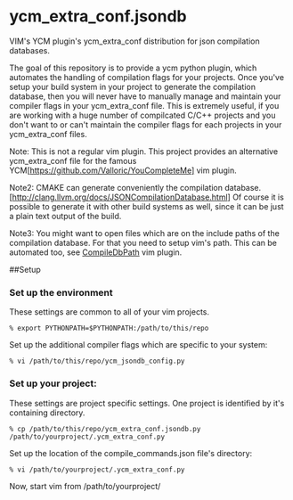 # ycm_extra_conf.jsondb
VIM's YCM plugin's ycm_extra_conf distribution for json compilation databases.

The goal of this repository is to provide a ycm python plugin, which automates the handling of compilation flags for your projects.
Once you've setup your build system in your project to generate the compilation database, then you will never have to manually manage and maintain your compiler flags in your ycm_extra_conf file.
This is extremely useful, if you are working with a huge number of compilcated C/C++ projects and you don't want to or can't maintain the compiler flags for each projects in your ycm_extra_conf files.

Note: This is not a regular vim plugin. This project provides an alternative ycm_extra_conf file for the famous YCM[https://github.com/Valloric/YouCompleteMe] vim plugin.

Note2: CMAKE can generate conveniently the compilation database. [http://clang.llvm.org/docs/JSONCompilationDatabase.html]
Of course it is possible to generate it with other build systems as well, since it can be just a plain text output of the build.

Note3: You might want to open files which are on the include paths of the compilation database. For that you need to setup vim's path. This can be automated too, see [CompileDbPath](https://github.com/martong/vim-compiledb-path) vim plugin.

##Setup
### Set up the environment
These settings are common to all of your vim projects.
```
% export PYTHONPATH=$PYTHONPATH:/path/to/this/repo
```
Set up the additional compiler flags which are specific to your system:
```
% vi /path/to/this/repo/ycm_jsondb_config.py
```
### Set up your project:
These settings are project specific settings. One project is identified by it's containing directory.
```
% cp /path/to/this/repo/ycm_extra_conf.jsondb.py /path/to/yourproject/.ycm_extra_conf.py
```
Set up the location of the compile_commands.json file's directory:
```
% vi /path/to/yourproject/.ycm_extra_conf.py
```
Now, start vim from /path/to/yourproject/
